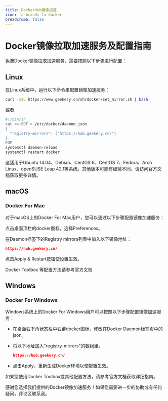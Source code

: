 ```yaml
---
title: DockerHub镜像加速
icon: fa-brands fa-docker
breadcrumb: false
---
```

# Docker镜像拉取加速服务及配置指南

免费Docker镜像拉取加速服务，需要按照以下步骤进行配置：

## Linux
在Linux系统中，运行以下命令来配置镜像加速服务：

```bash
curl -sSL https://www.geekery.cn/sh/docker/set_mirror.sh | bash
```

或者

```bash
#!/bin/sh
cat <<-EOF > /etc/docker/daemon.json 
{
  "registry-mirrors": ["https://hub.geekery.cn/"]
}
EOF
systemctl daemon-reload
systemctl restart docker
```

这适用于Ubuntu 14.04、Debian、CentOS 6、CentOS 7、Fedora、Arch Linux、openSUSE Leap 42.1等系统。其他版本可能有细微不同，请访问官方文档获取更多详情。

## macOS

### Docker For Mac

对于macOS上的Docker For Mac用户，您可以通过以下步骤配置镜像加速服务：

点击桌面顶栏的docker图标，选择Preferences。

在Daemon标签下的Registry mirrors列表中加入以下镜像地址：

```json
https://hub.geekery.cn/
```

点击Apply & Restart按钮使设置生效。

Docker Toolbox 等配置方法请参考官方文档

## Windows

### Docker For Windows

Windows系统上的Docker For Windows用户可以按照以下步骤配置镜像加速服务：

- 在桌面右下角状态栏中右键docker图标，修改在Docker Daemon标签页中的json。

- 将以下地址加入"registry-mirrors"的数组里。

  ```json
  https://hub.geekery.cn/
  ```

- 点击Apply，重新生成Docker环境以使配置生效。

如果您使用Docker Toolbox或其他配置方法，请参考官方文档获取详细指南。



感谢您选择我们提供的Docker镜像加速服务！如果您需要进一步的协助或有任何疑问，评论区联系我。
